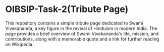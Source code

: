 # OIBSIP-Task-2(Tribute Page)

This repository contains a simple tribute page dedicated to Swami Vivekananda, a key figure in the revival of Hinduism in modern India. The page provides a brief overview of Swami Vivekananda's life, mission, and contributions, along with a memorable quote and a link for further reading on Wikipedia.

